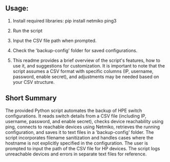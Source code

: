 ## Usage:

1. Install required libraries: pip install netmiko ping3

2. Run the script

3. Input the CSV file path when prompted.

4. Check the 'backup-config' folder for saved configurations.

5. This readme provides a brief overview of the script's features, how to use it, and suggestions for customization. It is important to note that the script assumes a CSV format with specific columns (IP, username, password, enable secret), and adjustments may be needed based on your CSV structure.

## Short Summary
The provided Python script automates the backup of HPE switch configurations. It reads switch details from a CSV file (including IP, username, password, and enable secret), checks device reachability using ping, connects to reachable devices using Netmiko, retrieves the running configuration, and saves it to text files in a 'backup-config' folder. The script incorporates filename sanitization and handles cases where the hostname is not explicitly specified in the configuration. The user is prompted to input the path of the CSV file for HP devices. The script logs unreachable devices and errors in separate text files for reference.


